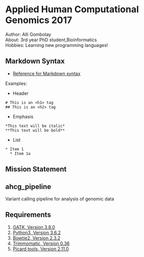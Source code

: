 # Applied Human Computational Genomics 2017

Author: Alli Gombolay  
About: 3rd year PhD student,Bioinformatics  
Hobbies: Learning new programming languages!

## Markdown Syntax
* [Reference for Markdown syntax](https://guides.github.com/features/mastering-markdown/)

Examples:
* Header
```
# This is an <h1> tag
## This is an <h2> tag
```
* Emphasis
```
*This text will be italic*
**This text will be bold**
```
* List
```
* Item 1
  * Item 1a
```

## Mission Statement

## ahcg_pipeline
Variant calling pipeline for analysis of genomic data

## Requirements

1. [GATK, Version 3.8.0](https://software.broadinstitute.org/gatk/download/)
2. [Python3, Version 3.6.2](https://www.python.org/downloads/)
3. [Bowtie2, Version 2.3.2](http://bowtie-bio.sourceforge.net/bowtie2/index.shtml)
4. [Trimmomatic, Version 0.36](http://www.usadellab.org/cms/?page=trimmomatic)
5. [Picard tools, Version 2.11.0](http://broadinstitute.github.io/picard/)
